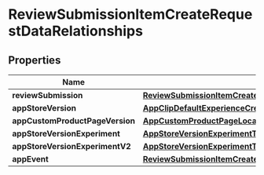 

# ReviewSubmissionItemCreateRequestDataRelationships


## Properties

| Name | Type | Description | Notes |
|------------ | ------------- | ------------- | -------------|
|**reviewSubmission** | [**ReviewSubmissionItemCreateRequestDataRelationshipsReviewSubmission**](ReviewSubmissionItemCreateRequestDataRelationshipsReviewSubmission.md) |  |  |
|**appStoreVersion** | [**AppClipDefaultExperienceCreateRequestDataRelationshipsReleaseWithAppStoreVersion**](AppClipDefaultExperienceCreateRequestDataRelationshipsReleaseWithAppStoreVersion.md) |  |  [optional] |
|**appCustomProductPageVersion** | [**AppCustomProductPageLocalizationInlineCreateRelationshipsAppCustomProductPageVersion**](AppCustomProductPageLocalizationInlineCreateRelationshipsAppCustomProductPageVersion.md) |  |  [optional] |
|**appStoreVersionExperiment** | [**AppStoreVersionExperimentTreatmentCreateRequestDataRelationshipsAppStoreVersionExperimentV2**](AppStoreVersionExperimentTreatmentCreateRequestDataRelationshipsAppStoreVersionExperimentV2.md) |  |  [optional] |
|**appStoreVersionExperimentV2** | [**AppStoreVersionExperimentTreatmentCreateRequestDataRelationshipsAppStoreVersionExperimentV2**](AppStoreVersionExperimentTreatmentCreateRequestDataRelationshipsAppStoreVersionExperimentV2.md) |  |  [optional] |
|**appEvent** | [**ReviewSubmissionItemCreateRequestDataRelationshipsAppEvent**](ReviewSubmissionItemCreateRequestDataRelationshipsAppEvent.md) |  |  [optional] |



